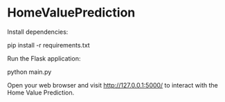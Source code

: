 # HomeValuePrediction

Install dependencies:

pip install -r requirements.txt

Run the Flask application:

python main.py

Open your web browser and visit http://127.0.0.1:5000/ to interact with the Home Value Prediction.
